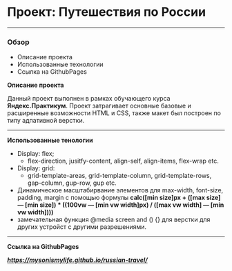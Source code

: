 # Проект: Путешествия по России

___

### Обзор
* Описание проекта
* Использованные технологии
* Ссылка на GithubPages

**Описание проекта**

Данный проект выполнен в рамках обучающего курса __Яндекс.Практикум__. Проект затрагивает основные базовые и расширенные возможности HTML и CSS, также макет был построен по типу адпативной верстки.

___

**Использованные тенологии**

- Display: flex;
    - flex-direction, jusitfy-content, align-self, align-items, flex-wrap etc.
- Display: grid:
    - grid-template-areas, grid-template-column, grid-template-rows, gap-column, gup-row, gup etc.
- Динамическое масштабирвание элементов для max-width, font-size, padding, margin с помощью формулы 
        __calc([min size]px + ([max size] — [min size]) * ((100vw — [min vw width]px) / ([max vw width] — [min vw width])))__
- замечательная функция @media screen and () {} для верстки для других устройст с другими разрешениями.

___

**Ссылка на GithubPages**

___https://mysonismylife.github.io/russian-travel/___
